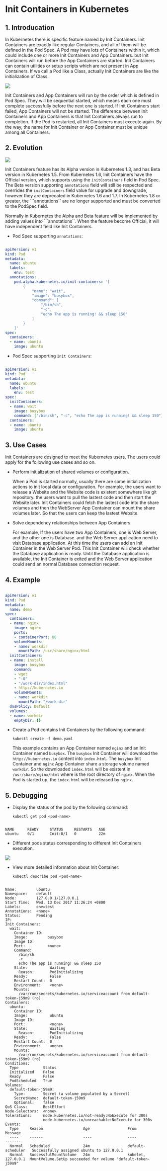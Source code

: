 # Init Containers in Kubernetes

## 1. Introducation

In Kubernetes there is specific feature named by Init Containers.
Init Containers are exactly like regular Containers,
and all of them will be defined in the Pod Spec.
A Pod may have lots of Containers within it,
which could include one or more Init Containers and App Containers.
but Init Containers will run before the App Containers are started.
Init Containers can contain utilities or setup scripts which are not present in App Containers.
If we call a Pod like a Class, actually Init Containers are like the initialization of Class.

![](../images/2017-12-13-Kubernetes-InitContainers/ContainerOrder.png)

Init Containers and App Containers will run by the order which is defined in Pod Spec.
They will be sequential started,
which means each one must complete successfully before the next one is started.
If Init Containers start failed, App Containers will not be started.
The difference between Init Containers and App Containers is that
Init Containers always run to completion. If the Pod is restarted,
all Init Containers must execute again. By the way,
the name for Init Container or App Container must be unique among all Containers.

## 2. Evolution

![](../images/2017-12-13-Kubernetes-InitContainers/Evolution.png)

Init Containers feature has its Alpha version in Kubernetes 1.3,
and has Beta version in Kubernetes 1.5. From Kubernetes 1.6,
Init Containers have the Official version,
which supports using the ```initContainers``` field in Pod Spec.
The Beta version supporting ```annotations``` field will still be respected
and overrides the ```initContainers``` field value for upgrade and downgrade,
however they are deprecated in Kubernetes 1.6 and 1.7.
In Kubernetes 1.8 or greater, the ```annotations`` are no longer supported
and must be converted to the PodSpec field.

Normally in Kubernetes the Alpha and Beta feature
will be implemented by adding values into ```annotations``.
When the feature become Official, it will have independent field like Init Containers.

* Pod Spec supporting ```annotations```:

```yaml

apiVersion: v1
kind: Pod
metadata:
  name: ubuntu
  labels:
    env: test
  annotations:
    pod.alpha.kubernetes.io/init-containers: '[
        {
            "name": "wait",
            "image": "busybox",
            "command": [
                "/bin/sh",
                "-c",
                "echo The app is running! && sleep 150"
            ]
        }
    ]'
spec:
  containers:
  - name: ubuntu
    image: ubuntu

```

* Pod Spec supporting ```Init Containers```:

```yaml

apiVersion: v1
kind: Pod
metadata:
  name: ubuntu
  labels:
    env: test
spec:
  initContainers:
  - name: wait
    image: busybox
    command: ["/bin/sh", "-c", "echo The app is running! && sleep 150"]
  containers:
  - name: ubuntu
    image: ubuntu

```

## 3. Use Cases

Init Containers are designed to meet the Kubernetes users.
The users could apply for the following use cases and so on.

* Perform initialization of shared volumes or configuration.

  When a Pod is started normally, usually there are some initialization actions
  to init local data or configuration. For example,
  the users want to release a Website and the Website code
  is existent somewhere like git repository.
  the users want to pull the lastest code and then start the Website later.
  Init Containers could fetch the lastest code into the share volumes
  and then the WebServer App Container can mount the share volumes later.
  So that the users can keep the lastest Website.

* Solve dependency relationships between App Containers.

  For example, If the users have two App Containers,
  one is Web Server, and the other one is Database.
  and the Web Server application need to visit Database application.
  At this time the users can add an Init Container in the Web Server Pod.
  This Init Container will check whether the Database application is ready.
  Until the Database application is available, the Init Container is exited
  and the Web Server application could send an normal Database connection request.

## 4. Example

```yaml

apiVersion: v1
kind: Pod
metadata:
  name: demo
spec:
  containers:
  - name: nginx
    image: nginx
    ports:
    - containerPort: 80
    volumeMounts:
    - name: workdir
      mountPath: /usr/share/nginx/html
  initContainers:
  - name: install
    image: busybox
    command:
    - wget
    - "-O"
    - "/work-dir/index.html"
    - http://kubernetes.io
    volumeMounts:
    - name: workdir
      mountPath: "/work-dir"
  dnsPolicy: Default
  volumes:
  - name: workdir
    emptyDir: {}

```

* Create a Pod contains Init Containers by the following command:

  ```kubectl create -f demo.yaml```

  This example contains an App Container named ```nginx```
  and an Init Container named ```busybox```.
  The ```busybox``` Init Container will download the ```http://kubernetes.io```
  content into ```index.html```. The ```busybox``` Init Container and ```nginx``` App Container
  share a storage volume named ```workdir```.
  So the downloaded ```index.html``` will be existent in ```/usr/share/nginx/html```
  where is the root directory of ```nginx```.
  When the Pod is started up, the ```index.html``` will be released by ```nginx```.

## 5. Debugging

* Display the status of the pod by the following command:

  ```kubectl get pod <pod-name>```

```text

NAME      READY     STATUS     RESTARTS   AGE
ubuntu    0/1       Init:0/1   0          22m

```

* Different pods status corresponding to different Init Containers execution.

![](../images/2017-12-13-Kubernetes-InitContainers/PodStatus.png)

* View more detailed information about Init Container:

  ```kubectl describe pod <pod-name>```

```text

Name:         ubuntu
Namespace:    default
Node:         127.0.0.1/127.0.0.1
Start Time:   Wed, 13 Dec 2017 11:26:24 +0800
Labels:       env=test
Annotations:  <none>
Status:       Pending
IP:
Init Containers:
  wait:
    Container ID:
    Image:         busybox
    Image ID:
    Port:          <none>
    Command:
      /bin/sh
      -c
      echo The app is running! && sleep 150
    State:          Waiting
      Reason:       PodInitializing
    Ready:          False
    Restart Count:  0
    Environment:    <none>
    Mounts:
      /var/run/secrets/kubernetes.io/serviceaccount from default-token-j59m9 (ro)
Containers:
  ubuntu:
    Container ID:
    Image:          ubuntu
    Image ID:
    Port:           <none>
    State:          Waiting
      Reason:       PodInitializing
    Ready:          False
    Restart Count:  0
    Environment:    <none>
    Mounts:
      /var/run/secrets/kubernetes.io/serviceaccount from default-token-j59m9 (ro)
Conditions:
  Type           Status
  Initialized    False
  Ready          False
  PodScheduled   True
Volumes:
  default-token-j59m9:
    Type:        Secret (a volume populated by a Secret)
    SecretName:  default-token-j59m9
    Optional:    false
QoS Class:       BestEffort
Node-Selectors:  <none>
Tolerations:     node.kubernetes.io/not-ready:NoExecute for 300s
                 node.kubernetes.io/unreachable:NoExecute for 300s
Events:
  Type     Reason                  Age                 From                Message
  ----     ------                  ----                ----                -------
  Normal   Scheduled               24m                 default-scheduler   Successfully assigned ubuntu to 127.0.0.1
  Normal   SuccessfulMountVolume   24m                 kubelet, 127.0.0.1  MountVolume.SetUp succeeded for volume "default-token-j59m9"

```